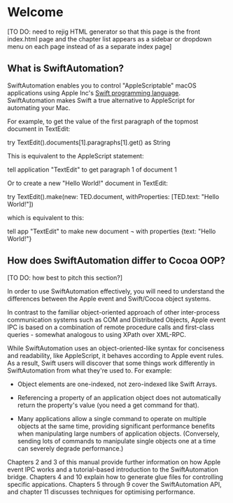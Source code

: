 # Welcome

[TO DO: need to rejig HTML generator so that this page is the front index.html page and the chapter list appears as a sidebar or dropdown menu on each page instead of as a separate index page]

## What is SwiftAutomation?

SwiftAutomation enables you to control "AppleScriptable" macOS applications using Apple Inc's [Swift programming language](https://swift.org/). SwiftAutomation makes Swift a true alternative to AppleScript for automating your Mac.

For example, to get the value of the first paragraph of the topmost document in TextEdit:

  try TextEdit().documents[1].paragraphs[1].get() as String

This is equivalent to the AppleScript statement:

  tell application "TextEdit" to get paragraph 1 of document 1


Or to create a new "Hello World!" document in TextEdit:

  try TextEdit().make(new: TED.document, 
                      withProperties: [TED.text: "Hello World!"])

which is equivalent to this:

  tell app "TextEdit" to make new document ¬
                              with properties {text: "Hello World!"}


## How does SwiftAutomation differ to Cocoa OOP?

[TO DO: how best to pitch this section?]

In order to use SwiftAutomation effectively, you will need to understand the differences between the Apple event and Swift/Cocoa object systems.

In contrast to the familiar object-oriented approach of other inter-process communication systems such as COM and Distributed Objects, Apple event IPC is based on a combination of remote procedure calls and first-class queries - somewhat analogous to using XPath over XML-RPC.

While SwiftAutomation uses an object-oriented-like syntax for conciseness and readability, like AppleScript, it behaves according to Apple event rules. As a result, Swift users will discover that some things work differently in SwiftAutomation from what they're used to. For example:

* Object elements are one-indexed, not zero-indexed like Swift Arrays.

* Referencing a property of an application object does not automatically return the property's value (you need a get command for that).

* Many applications allow a single command to operate on multiple objects at the same time, providing significant performance benefits when manipulating large numbers of application objects. (Conversely, sending lots of commands to manipulate single objects one at a time can severely degrade performance.)

Chapters 2 and 3 of this manual provide further information on how Apple event IPC works and a tutorial-based introduction to the SwiftAutomation bridge. Chapters 4 and 10 explain how to generate glue files for controlling specific appications. Chapters 5 through 9 cover the SwiftAutomation API, and chapter 11 discusses techniques for optimising performance.

